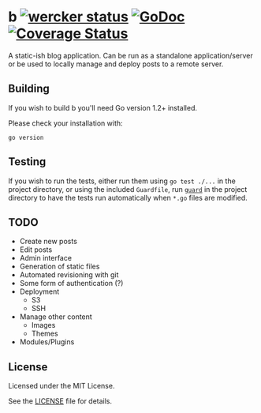 # b [![wercker status](https://app.wercker.com/status/eaa45a2252df7c1535fddd9cced59e91/s/ "wercker status")](https://app.wercker.com/project/bykey/eaa45a2252df7c1535fddd9cced59e91) [![GoDoc](https://godoc.org/github.com/slogsdon/b?status.png)](http://godoc.org/github.com/slogsdon/b) [![Coverage Status](https://coveralls.io/repos/slogsdon/b/badge.png?branch=master)](https://coveralls.io/r/slogsdon/b?branch=master)

A static-ish blog application. Can be run as a standalone application/server or be used to locally manage and deploy posts to a remote server.

## Building

If you wish to build b you'll need Go version 1.2+ installed.

Please check your installation with:

```
go version
```

## Testing

If you wish to run the tests, either run them using `go test ./...` in the project directory, or using the included `Guardfile`, run [`guard`](https://github.com/guard/guard) in the project directory to have the tests run automatically when `*.go` files are modified.

## TODO

- Create new posts
- Edit posts
- Admin interface
- Generation of static files
- Automated revisioning with git
- Some form of authentication (?)
- Deployment
    + S3
    + SSH
- Manage other content
    + Images
    + Themes
- Modules/Plugins

## License

Licensed under the MIT License.

See the [LICENSE](https://github.com/slogsdon/b/blob/master/LICENSE) file for details.